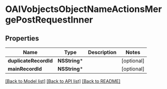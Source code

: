 # OAIVobjectsObjectNameActionsMergePostRequestInner

## Properties
Name | Type | Description | Notes
------------ | ------------- | ------------- | -------------
**duplicateRecordId** | **NSString*** |  | [optional] 
**mainRecordId** | **NSString*** |  | [optional] 

[[Back to Model list]](../README.md#documentation-for-models) [[Back to API list]](../README.md#documentation-for-api-endpoints) [[Back to README]](../README.md)


